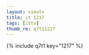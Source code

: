 ```yaml
--- 
layout: sieutv
title: it 1217
tags: [ittv]
thumb_re: q7t11217
---
```

{% include q7t1 key="1217" %} 

